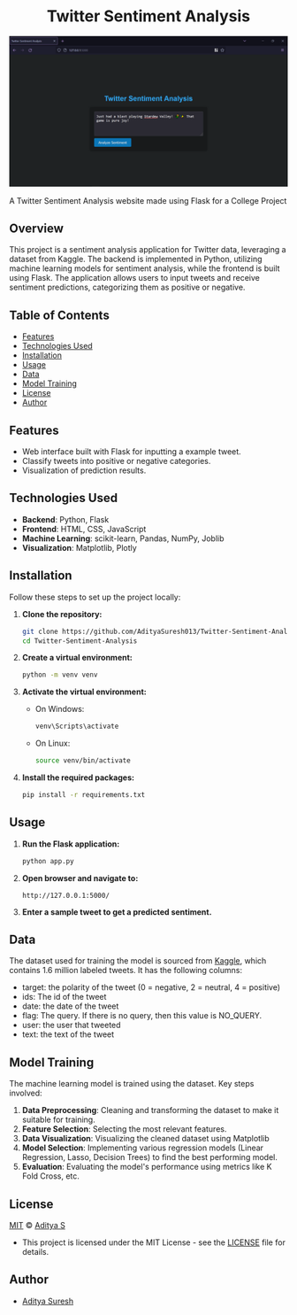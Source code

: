 
<h1><center>Twitter Sentiment Analysis</h1>

![frame_firefox_mac_dark (1)](https://raw.githubusercontent.com/AdityaSuresh013/Twitter-Sentiment-Analysis/main/Images/twittersentiment.PNG)

A Twitter Sentiment Analysis website made using Flask for a College Project

## Overview

This project is a sentiment analysis application for Twitter data, leveraging a dataset from Kaggle. The backend is implemented in Python, utilizing machine learning models for sentiment analysis, while the frontend is built using Flask. The application allows users to input tweets and receive sentiment predictions, categorizing them as positive or negative.

## Table of Contents

- [Features](#features)
- [Technologies Used](#technologies-used)
- [Installation](#installation)
- [Usage](#usage)
- [Data](#data)
- [Model Training](#model-training)
- [License](#license)
- [Author](#author)

## Features

- Web interface built with Flask for inputting a example tweet.
- Classify tweets into positive or negative categories.
- Visualization of prediction results.

## Technologies Used

- **Backend**: Python, Flask
- **Frontend**: HTML, CSS, JavaScript
- **Machine Learning**: scikit-learn, Pandas, NumPy, Joblib
- **Visualization**: Matplotlib, Plotly

## Installation

Follow these steps to set up the project locally:

1. **Clone the repository:**

   ```bash
   git clone https://github.com/AdityaSuresh013/Twitter-Sentiment-Analysis.git
   cd Twitter-Sentiment-Analysis
   ```

2. **Create a virtual environment:**

   ```bash
   python -m venv venv
   ```

3. **Activate the virtual environment:**

   - On Windows:

     ```bash
     venv\Scripts\activate
     ```

   - On Linux:

     ```bash
     source venv/bin/activate
     ```

4. **Install the required packages:**

   ```bash
   pip install -r requirements.txt
   ```

## Usage

1. **Run the Flask application:**

   ```bash
   python app.py
   ```

2. **Open browser and navigate to:**

   ```
   http://127.0.0.1:5000/
   ```

3. **Enter a sample tweet to get a predicted sentiment.**

## Data

The dataset used for training the model is sourced from [Kaggle]([https://www.kaggle.com/amitabhajoy/bengaluru-house-price-data](https://www.kaggle.com/datasets/kazanova/sentiment140)), which contains 1.6 million labeled tweets. It has the following columns:

- target: the polarity of the tweet (0 = negative, 2 = neutral, 4 = positive)
- ids: The id of the tweet
- date: the date of the tweet
- flag: The query. If there is no query, then this value is NO_QUERY.
- user: the user that tweeted
- text: the text of the tweet

## Model Training

The machine learning model is trained using the dataset. Key steps involved:

1. **Data Preprocessing**: Cleaning and transforming the dataset to make it suitable for training.
2. **Feature Selection**: Selecting the most relevant features.
3. **Data Visualization**: Visualizing the cleaned dataset using Matplotlib
4. **Model Selection**: Implementing various regression models (Linear Regression, Lasso, Decision Trees) to find the best performing model.
5. **Evaluation**: Evaluating the model's performance using metrics like K Fold Cross, etc.

##  License

[MIT](https://choosealicense.com/licenses/mit/) © [Aditya S](https://github.com/AdityaSuresh013)
- This project is licensed under the MIT License - see the [LICENSE](LICENSE) file for details.

## Author

- [Aditya Suresh](https://github.com/AdityaSuresh013)
